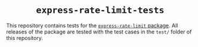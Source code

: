 # <div align="center"> `express-rate-limit-tests` </div>

This repository contains tests for the
[`express-rate-limit` package](https://github.com/nfriedly/express-rate-limit).
All releases of the package are tested with the test cases in the `test/` folder
of this repository.
